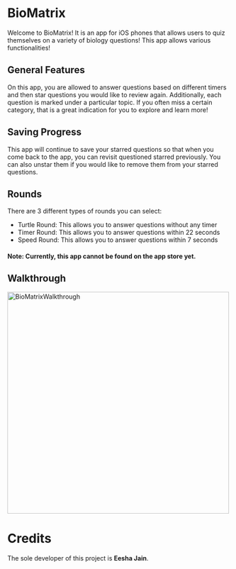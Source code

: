 # BioMatrix
Welcome to BioMatrix! It is an app for iOS phones that allows users to quiz themselves on a variety of biology questions! This app allows various functionalities!

## General Features
On this app, you are allowed to answer questions based on different timers and then star questions you would like to review again. Additionally, each question is marked under a particular topic. If you often miss a certain category, that is a great indication for you to explore and learn more!

## Saving Progress
This app will continue to save your starred questions so that when you come back to the app, you can revisit questioned starred previously. You can also unstar them if you would like to remove them from your starred questions.

## Rounds
There are 3 different types of rounds you can select:
- Turtle Round: This allows you to answer questions without any timer
- Timer Round: This allows you to answer questions within 22 seconds
- Speed Round: This allows you to answer questions within 7 seconds

#### Note: Currently, this app cannot be found on the app store yet.

## Walkthrough
[<img width="500" alt="BioMatrixWalkthrough" src="https://user-images.githubusercontent.com/68827992/120911825-19061380-c63f-11eb-87c0-b859761c4e65.png">](https://drive.google.com/file/d/1zz8Pd0OE7Qcr8T16MbEc9JoyyCbHy7Hy/view?usp=sharing)

# Credits
The sole developer of this project is **Eesha Jain**.
